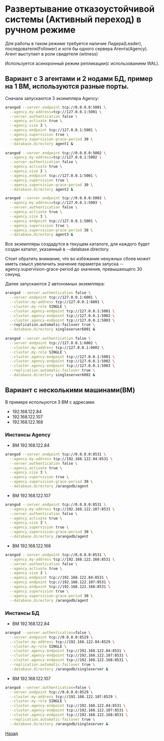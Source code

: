 # Развертывание отказоустойчивой системы (Активный переход) в ручном режиме

Для работы в таком режиме требуется наличие Лидера(Leader), последователя(Follower) и хотя бы одного сервера Агента(Agency).
Агент выступает в роли свидетеля (witness)

Используется асинхронный режим репликации(с использованием WAL).

## Вариант с 3 агентами и 2 нодами БД, пример на 1 ВМ, используются разные порты.

Сначала запускаются 3 экземпляра Agency:

```bash
arangod --server.endpoint tcp://0.0.0.0:5001 \
  --agency.my-address=tcp://127.0.0.1:5001 \
  --server.authentication false \
  --agency.activate true \
  --agency.size 3 \
  --agency.endpoint tcp://127.0.0.1:5001 \
  --agency.supervision true \
  --agency.supervision-grace-period 30 \
  --database.directory agent1 &
   
arangod --server.endpoint tcp://0.0.0.0:5002 \
  --agency.my-address=tcp://127.0.0.1:5002 \
  --server.authentication false \
  --agency.activate true \
  --agency.size 3 \
  --agency.endpoint tcp://127.0.0.1:5001 \
  --agency.supervision true \
  --agency.supervision-grace-period 30 \
  --database.directory agent2 &

arangod --server.endpoint tcp://0.0.0.0:5003 \
  --agency.my-address=tcp://127.0.0.1:5003 \
  --server.authentication false \
  --agency.activate true \
  --agency.size 3 \
  --agency.endpoint tcp://127.0.0.1:5001 \
  --agency.supervision true \
  --agency.supervision-grace-period 30 \
  --database.directory agent3 &
```

Все экземпляры создадутся в текущем каталоге, для каждого будет создан каталог, указанный в  --database.directory.

Стоит обратить внимание, что во избежание ненужных сбоев может иметь смысл увеличить значение параметра запуска --agency.supervision-grace-period до значения, превышающего 30 секунд.

Далее запускаются 2 автономных экземпляра:

```bash
arangod --server.authentication false \
  --server.endpoint tcp://127.0.0.1:6001 \
  --cluster.my-address tcp://127.0.0.1:6001 \
  --cluster.my-role SINGLE \
  --cluster.agency-endpoint tcp://127.0.0.1:5001 \
  --cluster.agency-endpoint tcp://127.0.0.1:5002 \
  --cluster.agency-endpoint tcp://127.0.0.1:5003 \ 
  --replication.automatic-failover true \
  --database.directory singleserver6001 &
 
arangod --server.authentication false \
  --server.endpoint tcp://127.0.0.1:6002 \
  --cluster.my-address tcp://127.0.0.1:6002 \
  --cluster.my-role SINGLE \
  --cluster.agency-endpoint tcp://127.0.0.1:5001 \
  --cluster.agency-endpoint tcp://127.0.0.1:5002 \
  --cluster.agency-endpoint tcp://127.0.0.1:5003 \
  --replication.automatic-failover true \
  --database.directory singleserver6002 &
```

## Вариант с несколькими машинами(ВМ)

В примере испольуются 3 ВМ с адресами:

- 192.168.122.84
- 192.168.122.107
- 192.168.122.168

### Инстансы Agency 

- ВМ 192.168.122.84

```bash
arangod --server.endpoint tcp://0.0.0.0:8531 \
  --agency.my-address tcp://192.168.122.84:8531 \
  --server.authentication false \
  --agency.activate true \
  --agency.size 3 \
  --agency.supervision true \
  --agency.supervision-grace-period 30 \
  --database.directory /arangodb/agent
```

- ВМ 192.168.122.107

```bash
arangod --server.endpoint tcp://0.0.0.0:8531 \
  --agency.my-address tcp://192.168.122.107:8531 \
  --server.authentication false \
  --agency.activate true \
  --agency.size 3 \
  --agency.supervision true \
  --agency.supervision-grace-period 30 \
  --database.directory /arangodb/agent
```

- ВМ 192.168.122.168

```bash
arangod --server.endpoint tcp://0.0.0.0:8531 \
  --agency.my-address tcp://192.168.122.168:8531 \
  --server.authentication false \
  --agency.activate true \
  --agency.size 3 \
  --agency.endpoint tcp://192.168.122.84:8531 \
  --agency.endpoint tcp://192.168.122.107:8531 \
  --agency.endpoint tcp://192.168.122.168:8531 \
  --agency.supervision true \
  --agency.supervision-grace-period 30 \
  --database.directory /arangodb/agent
```

### Инстансы БД

- ВМ 192.168.122.84

```bash
arangod --server.authentication=false \
  --server.endpoint tcp://0.0.0.0:8529 \
  --cluster.my-address tcp://192.168.122.84:8529 \
  --cluster.my-role SINGLE \
  --cluster.agency-endpoint tcp://192.168.122.84:8531 \
  --cluster.agency-endpoint tcp://192.168.122.107:8531 \
  --cluster.agency-endpoint tcp://192.168.122.168:8531 \
  --replication.automatic-failover true \
  --database.directory /arangodb/singleserver &
```

- ВМ 192.168.122.107

```bash
arangod --server.authentication=false \
  --server.endpoint tcp://0.0.0.0:8529 \
  --cluster.my-address tcp://192.168.122.107:8529 \
  --cluster.my-role SINGLE \
  --cluster.agency-endpoint tcp://192.168.122.84:8531 \
  --cluster.agency-endpoint tcp://192.168.122.107:8531 \
  --cluster.agency-endpoint tcp://192.168.122.168:8531 \
  --replication.automatic-failover true \
  --database.directory /arangodb/singleserver &
```

[Назад](./README.md)

